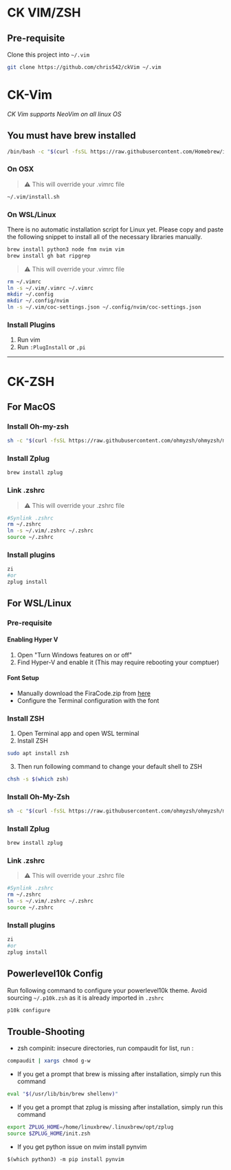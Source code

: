 # CK VIM/ZSH

## Pre-requisite

Clone this project into `~/.vim`

```bash
git clone https://github.com/chris542/ckVim ~/.vim
```

# CK-Vim

_CK Vim supports NeoVim on all linux OS_

## You must have brew installed

```bash
/bin/bash -c "$(curl -fsSL https://raw.githubusercontent.com/Homebrew/install/HEAD/install.sh)"
```

### On OSX

> :warning: This will override your .vimrc file

```bash
~/.vim/install.sh
```

### On WSL/Linux

There is no automatic installation script for Linux yet. Please copy and paste the following snippet to install all of the necessary libraries manually.

```bash
brew install python3 node fnm nvim vim
brew install gh bat ripgrep
```

> :warning: This will override your .vimrc file

```bash
rm ~/.vimrc
ln -s ~/.vim/.vimrc ~/.vimrc
mkdir ~/.config
mkdir ~/.config/nvim
ln -s ~/.vim/coc-settings.json ~/.config/nvim/coc-settings.json
```

### Install Plugins

1. Run vim
2. Run `:PlugInstall` or `,pi`

---

# CK-ZSH

## For MacOS

### Install Oh-my-zsh

```bash
sh -c "$(curl -fsSL https://raw.githubusercontent.com/ohmyzsh/ohmyzsh/master/tools/install.sh)"
```

### Install Zplug

```bash
brew install zplug
```

### Link .zshrc

> :warning: This will override your .zshrc file

```bash
#Synlink .zshrc
rm ~/.zshrc
ln -s ~/.vim/.zshrc ~/.zshrc
source ~/.zshrc
```

### Install plugins

```bash
zi
#or
zplug install
```

## For WSL/Linux

### Pre-requisite

#### Enabling Hyper V

1. Open "Turn Windows features on or off"
2. Find Hyper-V and enable it (This may require rebooting your comptuer)

#### Font Setup

- Manually download the FiraCode.zip from [here](https://github.com/ryanoasis/nerd-fonts/releases)
- Configure the Terminal configuration with the font

### Install ZSH

1. Open Terminal app and open WSL terminal
2. Install ZSH

```bash
sudo apt install zsh
```

3. Then run following command to change your default shell to ZSH

```bash
chsh -s $(which zsh)
```

### Install Oh-My-Zsh

```bash
sh -c "$(curl -fsSL https://raw.githubusercontent.com/ohmyzsh/ohmyzsh/master/tools/install.sh)"
```

### Install Zplug

```bash
brew install zplug
```

### Link .zshrc

> :warning: This will override your .zshrc file

```bash
#Synlink .zshrc
rm ~/.zshrc
ln -s ~/.vim/.zshrc ~/.zshrc
source ~/.zshrc
```

### Install plugins

```bash
zi
#or
zplug install
```

## Powerlevel10k Config

Run following command to configure your powerlevel10k theme.
Avoid sourcing `~/.p10k.zsh` as it is already imported in `.zshrc`

```bash
p10k configure
```

## Trouble-Shooting

- zsh compinit: insecure directories, run compaudit for list, run :

```bash
compaudit | xargs chmod g-w
```

- If you get a prompt that brew is missing after installation, simply run this command

```bash
eval "$(/usr/lib/bin/brew shellenv)"
```

- If you get a prompt that zplug is missing after installation, simply run this command

```bash
export ZPLUG_HOME=/home/linuxbrew/.linuxbrew/opt/zplug
source $ZPLUG_HOME/init.zsh
```

- If you get python issue on nvim install pynvim

```
$(which python3) -m pip install pynvim
```
